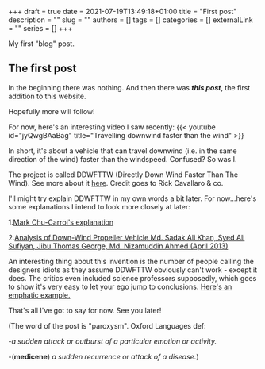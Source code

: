 +++
draft = true
date = 2021-07-19T13:49:18+01:00
title = "First post"
description = ""
slug = ""
authors = []
tags = []
categories = []
externalLink = ""
series = []
+++

My first "blog" post.

<!--more-->

## The first post

In the beginning there was nothing. And then there was ***this post***, the first addition to this website.

Hopefully more will follow!

For now, here's an interesting video I saw recently:
{{< youtube id="jyQwgBAaBag" title="Travelling downwind faster than the wind" >}}

In short, it's about a vehicle that can travel downwind (i.e. in the same direction of the wind) faster than the windspeed. Confused? So was I.

The project is called DDWFTTW (Directly Down Wind Faster Than The Wind). See more about it [here](https://www.youtube.com/watch?v=X6oJpnSJyV8). Credit goes to Rick Cavallaro & co.

I'll might try explain DDWFTTW in my own words a bit later. For now...here's some explanations I intend to look more closely at later:

1.[Mark Chu-Carrol's explanation](http://www.goodmath.org/blog/2008/12/07/the-real-bozo-attempts-to-atone-why-the-ddwftw-car-works/)

2.[Analysis of Down-Wind Propeller Vehicle
      Md. Sadak Ali Khan, Syed Ali Sufiyan, Jibu Thomas George, Md. Nizamuddin Ahmed (April 2013)](http://www.ijsrp.org/research-paper-0413.php?rp=P161106)

An interesting thing about this invention is the number of people calling the designers idiots as they assume DDWFTTW obviously can't work - except it does. The critics even included science professors supposedly, which goes to show it's very easy to let your ego jump to conclusions. [Here's an emphatic example.](http://www.goodmath.org/blog/2008/12/03/wind-powered-perpetual-motion/)

That's all I've got to say for now. See you later!

[comment]: # (note: make this text smaller after learning how to edit it with CSS)
(The word of the post is "paroxysm". Oxford Languages def:

-*a sudden attack or outburst of a particular emotion or activity.*

-(**medicene**) *a sudden recurrence or attack of a disease.*)

